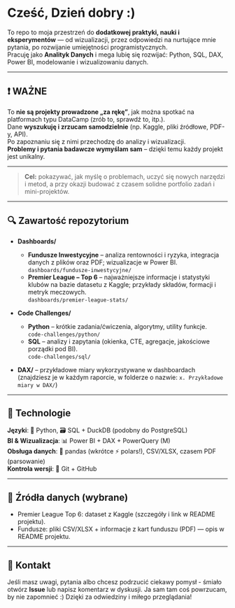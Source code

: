 # Cześć, Dzień dobry :)

To repo to moja przestrzeń do **dodatkowej praktyki, nauki i eksperymentów** — od wizualizacji, przez odpowiedzi na nurtujące mnie pytania, po rozwijanie umiejętności programistycznych.  
Pracuję jako **Analityk Danych** i mega lubię się rozwijać: Python, SQL, DAX, Power BI, modelowanie i wizualizowaniu danych.

---

## ❗ WAŻNE

To **nie są projekty prowadzone „za rękę”**, jak można spotkać na platformach typu DataCamp (zrób to, sprawdź to, itp.).  
Dane **wyszukuję i zrzucam samodzielnie** (np. Kaggle, pliki źródłowe, PDF-y, API).  
Po zapoznaniu się z nimi przechodzę do analizy i wizualizacji.  
**Problemy i pytania badawcze wymyślam sam** – dzięki temu każdy projekt jest unikalny.

---

> **Cel:** pokazywać, jak myślę o problemach, uczyć się nowych narzędzi i metod, a przy okazji budować z czasem solidne portfolio zadań i mini-projektów.

---

## 🔍 Zawartość repozytorium

- **Dashboards/**
  - **Fundusze Inwestycyjne** – analiza rentowności i ryzyka, integracja danych z plików oraz PDF; wizualizacje w Power BI.  
    `dashboards/fundusze-inwestycyjne/`
  - **Premier League – Top 6** – najważniejsze informacje i statystyki klubów na bazie datasetu z Kaggle; przykłady składów, formacji i metryk meczowych.  
    `dashboards/premier-league-stats/`

- **Code Challenges/**
  - **Python** – krótkie zadania/ćwiczenia, algorytmy, utility funkcje.  
    `code-challenges/python/`
  - **SQL** – analizy i zapytania (okienka, CTE, agregacje, jakościowe porządki pod BI).  
    `code-challenges/sql/`

- **DAX/** – przykładowe miary wykorzystywane w dashboardach (znajdziesz je w każdym raporcie, w folderze o nazwie:
  `x. Przykładowe miary w DAX/`)

---

## 🧰 Technologie

**Języki**: 🐍 Python, 🗃️ SQL + DuckDB (podobny do PostgreSQL)  
**BI & Wizualizacja**: 📊 Power BI + DAX + PowerQuery (M)  
**Obsługa danych**: 🐼 pandas (wkrótce ⚡ polars!), CSV/XLSX, czasem PDF (parsowanie)  
**Kontrola wersji**: 🌿 Git + GitHub

---

## 📎 Źródła danych (wybrane)

- Premier League Top 6: dataset z Kaggle (szczegóły i link w README projektu).  
- Fundusze: pliki CSV/XLSX + informacje z kart funduszu (PDF) — opis w README projektu.

---

## 🙌 Kontakt

Jeśli masz uwagi, pytania albo chcesz podrzucić ciekawy pomysł - śmiało otwórz **Issue** lub napisz komentarz w dyskusji. Ja sam tam coś powrzucam, by nie zapomnieć :)
Dzięki za odwiedziny i miłego przeglądania!
